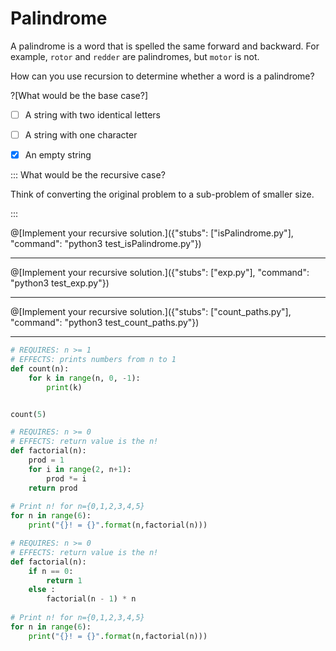 # Palindrome

A palindrome is a word that is spelled the same forward and backward. 
For example, `rotor` and `redder` are palindromes, but `motor` is not.

How can you use recursion to determine whether a word is a palindrome? 

?[What would be the base case?]
-[ ] A string with two identical letters
-[ ] A string with one character
-[x] An empty string


::: What would be the recursive case? 

Think of converting the original problem to a sub-problem of smaller size.

:::

@[Implement your recursive solution.]({"stubs": ["isPalindrome.py"], "command": "python3 test_isPalindrome.py"})


---


@[Implement your recursive solution.]({"stubs": ["exp.py"], "command": "python3 test_exp.py"})


---


@[Implement your recursive solution.]({"stubs": ["count_paths.py"], "command": "python3 test_count_paths.py"})


---

```python runnable
# REQUIRES: n >= 1
# EFFECTS: prints numbers from n to 1
def count(n):
    for k in range(n, 0, -1):
        print(k)


count(5)
```


```python runnable
# REQUIRES: n >= 0
# EFFECTS: return value is the n!
def factorial(n):
    prod = 1
    for i in range(2, n+1):
        prod *= i
    return prod
  
# Print n! for n={0,1,2,3,4,5}
for n in range(6):
    print("{}! = {}".format(n,factorial(n)))
```

```python runnable
# REQUIRES: n >= 0
# EFFECTS: return value is the n!
def factorial(n):
    if n == 0: 
        return 1
    else :
        factorial(n - 1) * n
  
# Print n! for n={0,1,2,3,4,5}
for n in range(6):
    print("{}! = {}".format(n,factorial(n)))
```